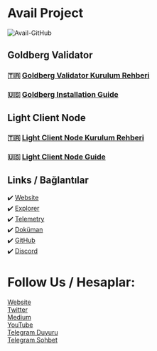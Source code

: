 # Avail Project

![Avail-GitHub](https://github.com/AnatolianTeam/AvailProject/assets/102043225/b563145a-153b-4a1b-9e4c-54ebb58f305c)

## Goldberg Validator 
### 🇹🇷 [Goldberg Validator Kurulum Rehberi](https://github.com/AnatolianTeam/AvailProject/blob/main/Validator.md)
### 🇺🇸 [Goldberg Installation Guide](https://github.com/AnatolianTeam/AvailProject/blob/main/Validator-English.md)

## Light Client Node
### 🇹🇷 [Light Client Node Kurulum Rehberi](https://github.com/AnatolianTeam/AvailProject/blob/main/LightNode.md)
### 🇺🇸 [Light Client Node Guide ](https://github.com/AnatolianTeam/AvailProject/blob/main/LightNode-English.md)

## Links / Bağlantılar
 ✔️ [Website](https://www.availproject.org/)<br>
 ✔️ [Explorer](https://goldberg.avail.tools/#/explorer)<br>
 ✔️ [Telemetry](https://telemetry.avail.tools/#list/0x6f09966420b2608d1947ccfb0f2a362450d1fc7fd902c29b67c906eaa965a7ae)<br>
 ✔️ [Doküman](https://docs.availproject.org/)<br>
 ✔️ [GitHub](https://github.com/availproject)<br>
 ✔️ [Discord](https://discord.gg/TUVbtZMMpz)<br>
 

# Follow Us / Hesaplar:

[Website](https://anatolianteam.com)<br>
[Twitter](https://twitter.com/anatolianteam)<br>
[Medium](https://medium.com/@anatolianteam)<br>
[YouTube](https://www.youtube.com/@anatolianteam)<br>
[Telegram Duyuru](https://t.me/AnatolianTeamduyuru)<br>
[Telegram Sohbet](https://t.me/AnatolianTeam)
